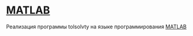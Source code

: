 # [MATLAB](https://www.mathworks.com/products/matlab.html)
Реализация программы tolsolvty на языке программирования [MATLAB](https://www.mathworks.com/products/matlab.html)

